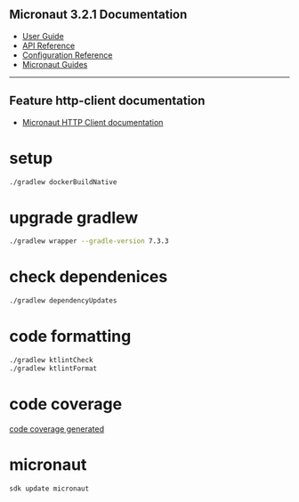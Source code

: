 ## Micronaut 3.2.1 Documentation

- [User Guide](https://docs.micronaut.io/3.2.1/guide/index.html)
- [API Reference](https://docs.micronaut.io/3.2.1/api/index.html)
- [Configuration Reference](https://docs.micronaut.io/3.2.1/guide/configurationreference.html)
- [Micronaut Guides](https://guides.micronaut.io/index.html)
---

## Feature http-client documentation

- [Micronaut HTTP Client documentation](https://docs.micronaut.io/latest/guide/index.html#httpClient)


# setup

```bash
./gradlew dockerBuildNative
```

# upgrade gradlew
```sh
./gradlew wrapper --gradle-version 7.3.3
```

# check dependenices
```sh
./gradlew dependencyUpdates
```

# code formatting
```sh
./gradlew ktlintCheck
./gradlew ktlintFormat
```

# code coverage
[code coverage generated](./build/reports/jacoco/test/html/index.html)

# micronaut
```sh
sdk update micronaut
```